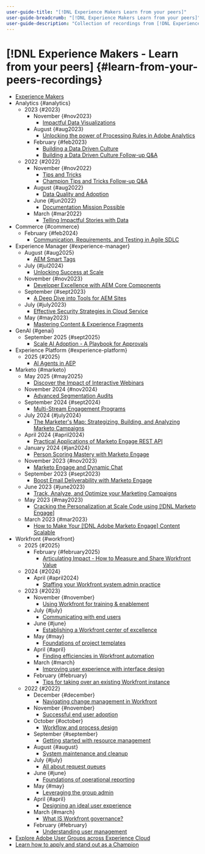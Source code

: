 ```yaml
---
user-guide-title: "[!DNL Experience Makers Learn from your peers]"
user-guide-breadcrumb: "[!DNL Experience Makers Learn from your peers]"
user-guide-description: "Collection of recordings from [!DNL Experience Makers Learn from your peers]"
---
```


# [!DNL Experience Makers - Learn from your peers] {#learn-from-your-peers-recordings}

+ [Experience Makers](overview.md)
+ Analytics {#analytics}
  + 2023 {#2023}
    + November {#nov2023}
      + [Impactful Data Visualizations](analytics/nov2023/impactful-data-visualizations.md)
    + August {#aug2023}
      + [Unlocking the power of Processing Rules in Adobe Analytics](analytics/aug2023/processing-rules.md)
    + February {#feb2023}
      + [Building a Data Driven Culture](analytics/feb2023/data-driven-culture.md)
      + [Building a Data Driven Culture Follow-up Q&A](analytics/feb2023/data-driven-culture-q-and-a.md)
  + 2022 {#2022}
    + November {#nov2022}
      + [Tips and Tricks](analytics/nov2022/tips-and-tricks.md)
      + [Champion Tips and Tricks Follow-up Q&A](analytics/nov2022/tips-and-tricks-q-and-a.md)
    + August {#aug2022}
      + [Data Quality and Adoption](analytics/aug2022/data-quality.md)
    + June {#jun2022}
      + [Documentation Mission Possible](analytics/june2022/mission-possible.md)
    + March {#mar2022}
      + [Telling Impactful Stories with Data](analytics/mar2022/stories-with-data.md)
+ Commerce {#commerce}
  + February {#feb2024}
    + [Communication, Requirements, and Testing in Agile SDLC](commerce/2024/agile-sdlc.md)
+ Experience Manager {#experience-manager}
  + August {#aug2025}
    + [AEM Smart Tags](experience-manager/aug2025/smart-tags.md)
  + July {#jul2024}
    + [Unlocking Success at Scale](experience-manager/july2024/global-digital-presence.md)
  + November {#nov2023}
    + [Developer Excellence with AEM Core Components](experience-manager/nov2023/core-components.md)
  + September {#sept2023}
    + [A Deep Dive into Tools for AEM Sites](experience-manager/sept2023/aem-sites-tools.md)
  + July {#july2023}
    + [Effective Security Strategies in Cloud Service](experience-manager/july2023/effective-security-strategies-in-cloud-service.md) 
  + May {#may2023} 
    + [Mastering Content & Experience Fragments](experience-manager/may2023/mastering-content-and-experience-fragments.md)
+ GenAI {#genai}
  + September 2025 {#sept2025}
    + [Scale AI Adoption - A Playbook for Approvals](genai/sept2025/scale-ai-adoption-a-playbook-for-approvals.md)
+ Experience Platform {#experience-platform}
  + 2025 {#2025}
    + [AI Agents in AEP](platform/ai-agents.md)
+ Marketo {#marketo}
  + May 2025 {#may2025}
    + [Discover the Impact of Interactive Webinars](marketo/may2025/interactive-webinars.md)
  + November 2024 {#nov2024}
    + [Advanced Segmentation Audits](marketo/nov2024/advanced-segmentation.md)
  + September 2024 {#sept2024}
    + [Multi-Stream Engagement Programs](marketo/sept2024/multi-stream-engagement-programs.md)
  + July 2024 {#july2024}
    + [The Marketer's Map: Strategizing, Building, and Analyzing Marketo Campaigns](marketo/july2024/marketers-map-marketo-campaigns.md)
  + April 2024 {#april2024}
    + [Practical Applications of Marketo Engage REST API](marketo/april2024/practical-applications-of-marketo-engage-rest-api.md)
  + January 2024 {#jan2024}
    + [Person Scoring Mastery with Marketo Engage](marketo/jan2024/person-scoring-mastery.md)
  + November 2023 {#nov2023}
    + [Marketo Engage and Dynamic Chat](marketo/nov2023/dynamic-chat.md)
  + September 2023 {#sept2023}
    + [Boost Email Deliverability with Marketo Engage](marketo/sept2023/email-deliverability.md)
  + June 2023 {#june2023}
    + [Track, Analyze, and Optimize your Marketing Campaigns](marketo/june2023/marketing-campaigns.md)
  + May 2023 {#may2023}
    + [Cracking the Personalization at Scale Code using [!DNL Marketo Engage]](marketo/may2023/personalization-at-scale.md)
  + March 2023 {#mar2023}
    + [How to Make Your [!DNL Adobe Marketo Engage] Content Scalable](marketo/mar2023/templates-tokens-teamwork.md)
+ Workfront {#workfront}
  + 2025 {#2025}
    + February {#february2025}
      + [Articulating Impact - How to Measure and Share Workfront Value](workfront/2025/how-to-measure-and-share-workfront-value.md)
  + 2024 {#2024}
    + April {#april2024}
      + [Staffing your Workfront system admin practice](workfront/2024/04/staffing-your-workfront-system-admin-practice.md)
  + 2023 {#2023}
    + November {#november}
      + [Using Workfront for training & enablement](workfront/2023/11/using-workfront-for-training-and-enablement.md)
    + July {#july}
      + [Communicating with end users](workfront/2023/07/communicating-with-end-users.md)
    + June {#june}
      + [Establishing a Workfront center of excellence](workfront/2023/06/establishing-a-workfront-center-of-excellence.md)
    + May {#may}
      + [Foundations of project templates](workfront/2023/05/foundations-of-project-templates.md)
    + April {#april}
      + [Finding efficiencies in Workfront automation](workfront/2023/04/finding-efficiencies-in-workfront-automation.md)
    + March {#march}
      + [Improving user experience with interface design](workfront/2023/03/improving-user-experience-with-interface-design.md)
    + February {#february}
      + [Tips for taking over an existing Workfront instance](workfront/2023/02/tips-for-taking-over-an-existing-workfront-instance.md)
  + 2022 {#2022}
    + December {#december}
      + [Navigating change management in Workfront](workfront/2022/12/navigating-change-management.md)
    + November {#november}
      + [Successful end user adoption](workfront/2022/11/successful-end-user-adoption.md)
    + October {#october}
      + [Workflow and process design](workfront/2022/10/workflow-and-process-design.md)
    + September {#september}
      + [Getting started with resource management](workfront/2022/09/getting-started-with-resource-management.md)
    + August {#august}
      + [System maintenance and cleanup](workfront/2022/08/system-maintenance-and-cleanup.md)
    + July {#july}
      + [All about request queues](workfront/2022/07/all-about-request-queues.md)
    + June {#june}
      + [Foundations of operational reporting](workfront/2022/06/foundations-of-operational-reporting.md)
    + May {#may}
      + [Leveraging the group admin](workfront/2022/05/leveraging-the-group-admin.md)
    + April {#april}
      + [Designing an ideal user experience](workfront/2022/04/designing-an-ideal-user-experience.md)
    + March {#march}
      + [What IS Workfront governance?](workfront/2022/03/what-is-workfront-governance.md)
    + February {#february}
      + [Understanding user management](workfront/2022/02/understanding-user-management.md)
+ [Explore Adobe User Groups across Experience Cloud](./adobe-user-groups.md)
+ [Learn how to apply and stand out as a Champion](./adobe-champion-application.md)
